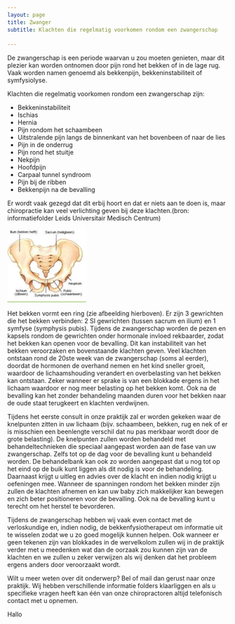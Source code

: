 ```yaml
---
layout: page
title: Zwanger
subtitle: Klachten die regelmatig voorkomen rondom een zwangerschap

---
```

De zwangerschap is een periode waarvan u zou moeten genieten, maar dit plezier kan worden ontnomen door pijn rond het bekken of in de lage rug. Vaak worden namen genoemd als bekkenpijn, bekkeninstabiliteit of symfysiolyse.

Klachten die regelmatig voorkomen rondom een zwangerschap zijn:

* Bekkeninstabiliteit
* Ischias
* Hernia
* Pijn rondom het schaambeen
* Uitstralende pijn langs de binnenkant van het bovenbeen of naar de lies
* Pijn in de onderrug
* Pijn rond het stuitje
* Nekpijn
* Hoofdpijn
* Carpaal tunnel syndroom
* Pijn bij de ribben
* Bekkenpijn na de bevalling

Er wordt vaak gezegd dat dit erbij hoort en dat er niets aan te doen is, maar chiropractie kan veel verlichting geven bij deze klachten.(bron: informatiefolder Leids Universitair Medisch Centrum)

![Afbeelding bekken](/assets/images/bekken.jpg "Bekken")

Het bekken vormt een ring (zie afbeelding hierboven). Er zijn 3 gewrichten die het bekken verbinden: 2 SI gewrichten (tussen sacrum en ilium) en 1 symfyse (symphysis pubis). Tijdens de zwangerschap worden de pezen en kapsels rondom de gewrichten onder hormonale invloed rekbaarder, zodat het bekken kan openen voor de bevalling. Dit kan instabiliteit van het bekken veroorzaken en bovenstaande klachten geven. Veel klachten ontstaan rond de 20ste week van de zwangerschap (soms al eerder), doordat de hormonen de overhand nemen en het kind sneller groeit, waardoor de lichaamshouding verandert en overbelasting van het bekken kan ontstaan. Zeker wanneer er sprake is van een blokkade ergens in het lichaam waardoor er nog meer belasting op het bekken komt. Ook na de bevalling kan het zonder behandeling maanden duren voor het bekken naar de oude staat terugkeert en  klachten verdwijnen.

Tijdens het eerste consult in onze praktijk zal er worden gekeken waar de knelpunten zitten in uw lichaam (bijv. schaambeen, bekken, rug en nek of er is misschien een beenlengte verschil dat nu pas merkbaar wordt door de grote belasting). De knelpunten zullen worden behandeld met behandeltechnieken die speciaal aangepast worden aan de fase van uw zwangerschap. Zelfs tot op de dag voor de bevalling kunt u behandeld worden. De behandelbank kan ook zo worden aangepast dat u nog tot op het eind op de buik kunt liggen als dit nodig is voor de behandeling. Daarnaast krijgt u uitleg en advies over de klacht en indien nodig krijgt u oefeningen mee. Wanneer de spanningen rondom het bekken minder zijn zullen de klachten afnemen en kan uw baby zich makkelijker kan bewegen en zich beter positioneren voor de bevalling.
Ook na de bevalling kunt u terecht om het herstel te bevorderen.

Tijdens de zwangerschap hebben wij vaak even contact met de verloskundige en, indien nodig, de bekkenfysiotherapeut om informatie uit te wisselen zodat we u zo goed mogelijk kunnen helpen. Ook wanneer er geen tekenen zijn van blokkades in de wervelkolom zullen wij in de praktijk verder met u meedenken wat dan de oorzaak zou kunnen zijn van de klachten en we zullen u zeker verwijzen als wij denken dat het probleem ergens anders door veroorzaakt wordt.

Wilt u meer weten over dit onderwerp? Bel of mail dan gerust naar onze praktijk. Wij hebben verschillende informatie folders klaarliggen en als u specifieke vragen heeft kan één van onze chiropractoren altijd telefonisch contact met u opnemen.

Hallo